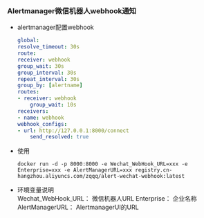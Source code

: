 ### Alertmanager微信机器人webhook通知

* alertmanager配置webhook
    ```yaml
    global:
    resolve_timeout: 30s
    route:
    receiver: webhook
    group_wait: 30s
    group_interval: 30s
    repeat_interval: 30s
    group_by: [alertname]
    routes:
    - receiver: webhook
        group_wait: 10s
    receivers:
    - name: webhook
    webhook_configs:
    - url: http://127.0.0.1:8000/connect  
        send_resolved: true
    ```
* 使用
    ```shell
    docker run -d -p 8000:8000 -e Wechat_WebHook_URL=xxx -e Enterprise=xxx -e AlertManagerURL=xxx registry.cn-hangzhou.aliyuncs.com/zqqq/alert-wechat-webhook:latest
    ```

* 环境变量说明  
Wechat_WebHook_URL： 微信机器人URL
Enterprise： 企业名称
AlertManagerURL： AlertmanagerUI的URL
